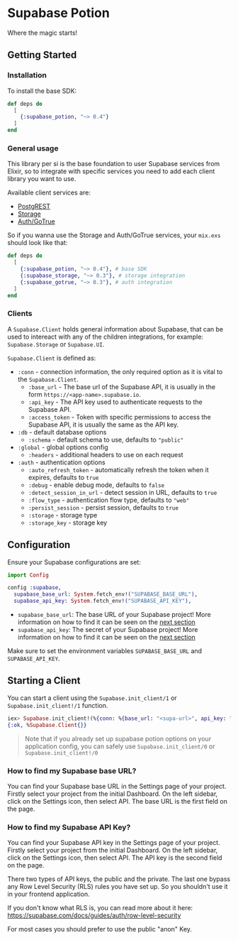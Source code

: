 # Supabase Potion

Where the magic starts!

## Getting Started

### Installation

To install the base SDK:

```elixir
def deps do
  [
    {:supabase_potion, "~> 0.4"}
  ]
end
```

### General usage

This library per si is the base foundation to user Supabase services from Elixir, so to integrate with specific services you need to add each client library you want to use.

Available client services are:
- [PostgREST](https://github.com/zoedsoupe/postgres-ex)
- [Storage](https://github.com/zoedsoupe/storage-ex)
- [Auth/GoTrue](https://github.com/zoedsoupe/gotrue-ex)

So if you wanna use the Storage and Auth/GoTrue services, your `mix.exs` should look like that:

```elixir
def deps do
  [
    {:supabase_potion, "~> 0.4"}, # base SDK
    {:supabase_storage, "~> 0.3"}, # storage integration
    {:supabase_gotrue, "~> 0.3"}, # auth integration
  ]
end
```

### Clients

A `Supabase.Client` holds general information about Supabase, that can be used to intereact with any of the children integrations, for example: `Supabase.Storage` or `Supabase.UI`.

`Supabase.Client` is defined as:

- `:conn` - connection information, the only required option as it is vital to the `Supabase.Client`.
    - `:base_url` - The base url of the Supabase API, it is usually in the form `https://<app-name>.supabase.io`.
    - `:api_key` - The API key used to authenticate requests to the Supabase API.
    - `:access_token` - Token with specific permissions to access the Supabase API, it is usually the same as the API key.
- `:db` - default database options
    - `:schema` - default schema to use, defaults to `"public"`
- `:global` - global options config
    - `:headers` - additional headers to use on each request
- `:auth` - authentication options
    - `:auto_refresh_token` - automatically refresh the token when it expires, defaults to `true`
    - `:debug` - enable debug mode, defaults to `false`
    - `:detect_session_in_url` - detect session in URL, defaults to `true`
    - `:flow_type` - authentication flow type, defaults to `"web"`
    - `:persist_session` - persist session, defaults to `true`
    - `:storage` - storage type
    - `:storage_key` - storage key

## Configuration

Ensure your Supabase configurations are set:

```elixir
import Config

config :supabase,
  supabase_base_url: System.fetch_env!("SUPABASE_BASE_URL"),
  supabase_api_key: System.fetch_env!("SUPABASE_API_KEY"),
```

- `supabase_base_url`: The base URL of your Supabase project! More information on how to find it can be seen on the [next section](#how-to-find-my-supabase-base-url?)
- `supabase_api_key`: The secret of your Supabase project! More information on how to find it can be seen on the [next section](#how-to-find-my-supabase-api-key?)

Make sure to set the environment variables `SUPABASE_BASE_URL` and `SUPABASE_API_KEY`.

## Starting a Client

You can start a client using the `Supabase.init_client/1` or `Supabase.init_client!/1` function.

```elixir
iex> Supabase.init_client!(%{conn: %{base_url: "<supa-url>", api_key: "<supa-key>"}})
{:ok, %Supabase.Client{}}
```

> Note that if you already set up supabase potion options on your application config, you can safely use `Supabase.init_client/0` or `Supabase.init_client!/0`

### How to find my Supabase base URL?

You can find your Supabase base URL in the Settings page of your project.
Firstly select your project from the initial Dashboard.
On the left sidebar, click on the Settings icon, then select API.
The base URL is the first field on the page.

### How to find my Supabase API Key?

You can find your Supabase API key in the Settings page of your project.
Firstly select your project from the initial Dashboard.
On the left sidebar, click on the Settings icon, then select API.
The API key is the second field on the page.

There two types of API keys, the public and the private. The last one
bypass any Row Level Security (RLS) rules you have set up.
So you shouldn't use it in your frontend application.

If you don't know what RLS is, you can read more about it here:
https://supabase.com/docs/guides/auth/row-level-security

For most cases you should prefer to use the public "anon" Key.
